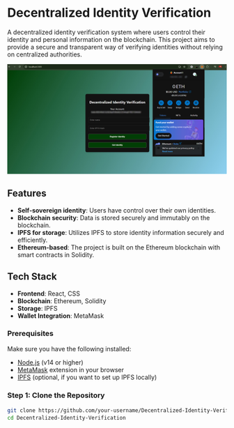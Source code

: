 # Decentralized Identity Verification

A decentralized identity verification system where users control their identity and personal information on the blockchain. This project aims to provide a secure and transparent way of verifying identities without relying on centralized authorities.

![Project Screenshot](./screenshot.jpg) <!-- Replace with an actual screenshot of the project interface -->

## Features
- **Self-sovereign identity**: Users have control over their own identities.
- **Blockchain security**: Data is stored securely and immutably on the blockchain.
- **IPFS for storage**: Utilizes IPFS to store identity information securely and efficiently.
- **Ethereum-based**: The project is built on the Ethereum blockchain with smart contracts in Solidity.

## Tech Stack
- **Frontend**: React, CSS
- **Blockchain**: Ethereum, Solidity
- **Storage**: IPFS
- **Wallet Integration**: MetaMask

### Prerequisites
Make sure you have the following installed:
- [Node.js](https://nodejs.org/) (v14 or higher)
- [MetaMask](https://metamask.io/) extension in your browser
- [IPFS](https://ipfs.io/) (optional, if you want to set up IPFS locally)

### Step 1: Clone the Repository
```bash
git clone https://github.com/your-username/Decentralized-Identity-Verification.git
cd Decentralized-Identity-Verification
